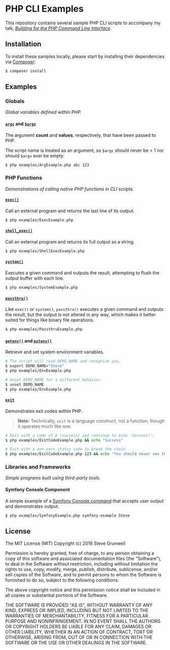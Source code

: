 # PHP CLI Examples

This repository contains several sample PHP CLI scripts to accompany my talk, [_Building for the PHP Command Line Interface_](https://github.com/stevegrunwell/building-for-php-cli).


## Installation

To install these samples locally, please start by installing their dependencies via [Composer](https://getcomposer.org/):

```sh
$ composer install
```

## Examples

### Globals

*Global variables defined within PHP.*

#### [`argc`](http://php.net/manual/en/reserved.variables.argc.php) and [`$argv`](http://php.net/manual/en/reserved.variables.argv.php)

The argument **count** and **values**, respectively, that have been passed to PHP.

The script name is treated as an argument, so `$argc` should never be < 1 nor should `$argv` ever be empty.

```sh
$ php examples/ArgExample.php abc 123
```


### PHP Functions

*Demonstrations of calling native PHP functions in CLI scripts.*


#### [`exec()`](http://us3.php.net/manual/en/function.exec.php)

Call an external program and returns the last line of its output.

```sh
$ php examples/ExecExample.php
```

#### [`shell_exec()`](http://us3.php.net/manual/en/function.shell-exec.php)

Call an external program and returns its full output as a string.

```sh
$ php examples/ShellExecExample.php
```

#### [`system()`](http://us3.php.net/manual/en/function.system.php)

Executes a given command and outputs the result, attempting to flush the output buffer with each line.

```sh
$ php examples/SystemExample.php
```

#### [`passthru()`](http://us3.php.net/manual/en/function.passthru.php)

Like `exec()` or `system()`, `passthru()` executes a given command and outputs the result, but the output is not altered in any way, which makes it better suited for things like binary file operations.

```sh
$ php examples/PassthruExample.php
```


#### [`getenv()`](http://us3.php.net/manual/en/function.get.php) and [`putenv()`](http://us3.php.net/manual/en/function.putenv.php)

Retrieve and set system environment variables.

```sh
# The script will read DEMO_NAME and recognize you.
$ export DEMO_NAME="Steve"
$ php examples/EnvExample.php

# Unset DEMO_NAME for a different behavior.
$ unset DEMO_NAME
$ php examples/EnvExample.php
```

#### [`exit`](http://us3.php.net/manual/en/function.exit.php)

Demonstrates exit codes within PHP.

> **Note:** Technically, `exit` is a language construct, not a function, though it operates much like one.

```sh
# Exit with a code of 0 (success) and continue to echo 'Success!';
$ php examples/ExitCodeExample.php && echo "Success"

# Exit with a non-zero status code to break the chain.
$ php examples/ExitCodeExample.php 123 && echo "You should never see this"
```


### Libraries and Frameworks

*Simple programs built using third-party tools.*


#### Symfony Console Component

A simple example of a [Symfony Console command](http://symfony.com/doc/current/components/console/) that accepts user output and demonstrates output.

```sh
$ php examples/SymfonyExample.php symfony-example Steve
```


## License

The MIT License (MIT)
Copyright (c) 2016 Steve Grunwell

Permission is hereby granted, free of charge, to any person obtaining a copy of this software and associated documentation files (the "Software"), to deal in the Software without restriction, including without limitation the rights to use, copy, modify, merge, publish, distribute, sublicense, and/or sell copies of the Software, and to permit persons to whom the Software is furnished to do so, subject to the following conditions:

The above copyright notice and this permission notice shall be included in all copies or substantial portions of the Software.

THE SOFTWARE IS PROVIDED "AS IS", WITHOUT WARRANTY OF ANY KIND, EXPRESS OR IMPLIED, INCLUDING BUT NOT LIMITED TO THE WARRANTIES OF MERCHANTABILITY, FITNESS FOR A PARTICULAR PURPOSE AND NONINFRINGEMENT. IN NO EVENT SHALL THE AUTHORS OR COPYRIGHT HOLDERS BE LIABLE FOR ANY CLAIM, DAMAGES OR OTHER LIABILITY, WHETHER IN AN ACTION OF CONTRACT, TORT OR OTHERWISE, ARISING FROM, OUT OF OR IN CONNECTION WITH THE SOFTWARE OR THE USE OR OTHER DEALINGS IN THE SOFTWARE.